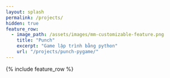 ```yaml
---
layout: splash
permalink: /projects/
hidden: true
feature_row:
  - image_path: /assets/images/mm-customizable-feature.png
    title: "Punch"
    excerpt: "Game lập trình bằng python"
    url: "/projects/punch-pygame/"
---
```


{% include feature_row %}